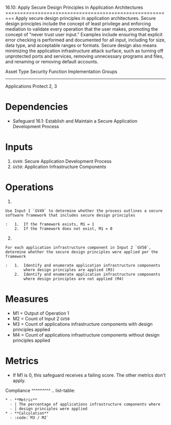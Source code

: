 16.10: Apply Secure Design Principles in Application Architectures
========================================================= Apply secure
design principles in application architectures. Secure design principles
include the concept of least privilege and enforcing mediation to
validate every operation that the user makes, promoting the concept of
\"never trust user input.\" Examples include ensuring that explicit
error checking is performed and documented for all input, including for
size, data type, and acceptable ranges or formats. Secure design also
means minimizing the application infrastructure attack surface, such as
turning off unprotected ports and services, removing unnecessary
programs and files, and renaming or removing default accounts.

  Asset Type     Security Function   Implementation Groups
  -------------- ------------------- -----------------------
  Applications   Protect             2, 3

# Dependencies

-   Safeguard 16.1: Establish and Maintain a Secure Application
    Development Process

# Inputs

1.  `GV49`: Secure Application Development Process
2.  `GV50`: Application Infrastructure Components

# Operations

1.  

    Use Input 1 `GV49` to determine whether the process outlines a secure software framework that includes secure design principles

    :   1.  If the framework exists, M1 = 1
        2.  If the framework does not exist, M1 = 0

2.  

    For each application infrastructure component in Input 2 `GV50`, determine whether the secure design principles were applied per the framework

    :   1.  Identify and enumerate application infrastructure components
            where design principles are applied (M3)
        2.  Identify and enumerate application infrastructure components
            where design principles are not applied (M4)

# Measures

-   M1 = Output of Operation 1
-   M2 = Count of Input 2 `GV50`
-   M3 = Count of applications infrastructure components with design
    principles applied
-   M4 = Count of applications infrastructure components without design
    principles applied

# Metrics

-   If M1 is 0, this safeguard receives a failing score. The other
    metrics don\'t apply.

Compliance \^\^\^\^\^\^\^\^\^ .. list-table:

    * - **Metric**
      - | The percentage of applications infrastructure components where 
      - | design principles were applied
    * - **Calculation**
      - :code:`M3 / M2`
